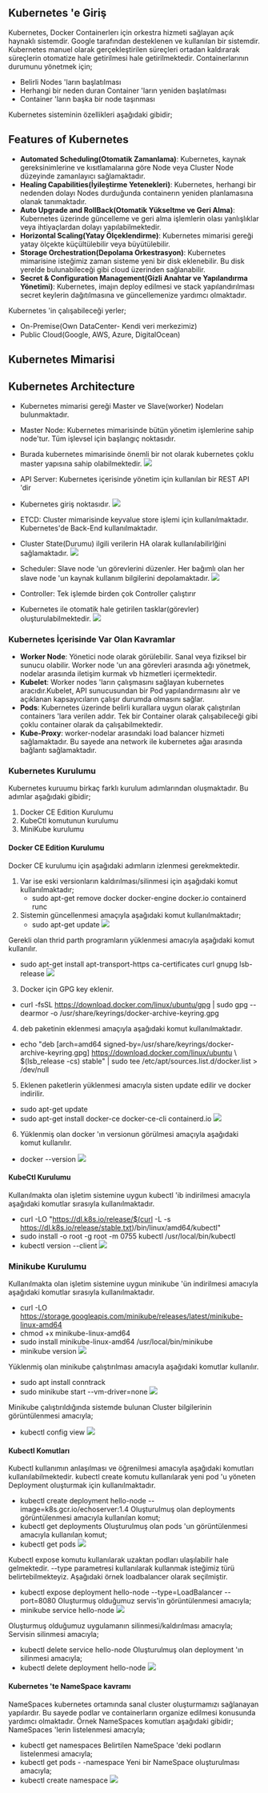 ## Kubernetes 'e Giriş

Kubernetes, Docker Containerlerı için orkestra hizmeti sağlayan açık haynaklı sistemdir. Google tarafından desteklenen ve kullanılan bir sistemdir. Kubernetes manuel olarak gerçekleştirilen süreçleri ortadan kaldırarak süreçlerin otomatize hale getirilmesi hale getirilmektedir. Containerlarının durumunu yönetmek için;
* Belirli Nodes 'ların başlatılması
* Herhangi bir neden duran Container 'ların yeniden başlatılması
* Container 'ların başka bir node taşınması

Kubernetes sisteminin özellikleri aşağıdaki gibidir;
## Features of Kubernetes
* __Automated Scheduling(Otomatik Zamanlama)__: Kubernetes, kaynak gereksinimlerine ve kısıtlamalarına göre Node veya Cluster Node düzeyinde zamanlayıcı sağlamaktadır.
* __Healing Capabilities(İyileştirme Yetenekleri)__:  Kubernetes, herhangi bir nedenden dolayı Nodes durduğunda containerın yeniden planlamasına olanak tanımaktadır.
* __Auto Upgrade and RollBack(Otomatik Yükseltme ve Geri Alma)__: Kubernetes üzerinde güncelleme ve geri alma işlemlerin olası yanlışlıklar veya ihtiyaçlardan dolayı yapılabilmektedir.
* __Horizontal Scaling(Yatay Ölçeklendirme)__: Kubernetes mimarisi gereği yatay ölçekte küçültülebilir veya büyütülebilir.
* __Storage Orchestration(Depolama Orkestrasyon)__: Kubernetes mimarisine isteğimiz zaman sisteme yeni bir disk eklenebilir. Bu disk yerelde bulunabileceği gibi cloud üzerinden sağlanabilir.
* __Secret & Configuration Management(Gizli Anahtar ve Yapılandırma Yönetimi)__: Kubernetes, imajın deploy edilmesi ve stack yapılandırılması secret keylerin dağıtılmasına ve güncellemenize yardımcı olmaktadır.

Kubernetes 'in çalışabileceği yerler;
* On-Premise(Own DataCenter- Kendi veri merkezimiz)
* Public Cloud(Google, AWS, Azure, DigitalOcean)

## Kubernetes Mimarisi
## Kubernetes Architecture
* Kubernetes mimarisi gereği Master ve Slave(worker) Nodeları bulunmaktadır.
* Master Node: Kubernetes mimarisinde bütün yönetim işlemlerine sahip node'tur. Tüm işlevsel için başlangıç noktasıdır.
* Burada kubernetes mimarisinde önemli bir not olarak kubernetes çoklu master yapısına sahip olabilmektedir.
![](https://github.com/mrtyildiz/Blog-Post/blob/main/Kubernetes/img/2.png?raw=true)

* API Server: Kubernetes içerisinde yönetim için kullanılan bir REST API 'dir
* Kubernetes giriş noktasıdır.
![](https://github.com/mrtyildiz/Blog-Post/blob/main/Kubernetes/img/3.png?raw=true)

* ETCD: Cluster mimarisinde keyvalue store işlemi için kullanılmaktadır. Kubernetes'de Back-End kullanılmaktadır.
* Cluster State(Durumu) ilgili verilerin HA olarak kullanılabilirlğini sağlamaktadır.
![](https://github.com/mrtyildiz/Blog-Post/blob/main/Kubernetes/img/4.png?raw=true)

* Scheduler: Slave node 'un görevlerini düzenler. Her bağımlı olan her slave node 'un kaynak kullanım bilgilerini depolamaktadır.
![](https://github.com/mrtyildiz/Blog-Post/blob/main/Kubernetes/img/5.png?raw=true)

* Controller: Tek işlemde birden çok Controller çalıştırır
* Kubernetes ile otomatik hale getirilen tasklar(görevler) oluşturulabilmektedir.
![](https://github.com/mrtyildiz/Blog-Post/blob/main/Kubernetes/img/6.png?raw=true)

### Kubernetes İçerisinde Var Olan Kavramlar

* __Worker Node__: Yönetici node olarak görülebilir. Sanal veya fiziksel bir sunucu olabilir. Worker node 'un ana görevleri arasında ağı yönetmek, nodelar arasında iletişim kurmak vb hizmetleri içermektedir.
* __Kubelet__: Worker nodes 'ların çalışmasını sağlayan kubernetes aracıdır.Kubelet, API sunucusundan bir Pod yapılandırmasını alır ve açıklanan kapsayıcıların çalışır durumda olmasını sağlar.
* __Pods__: Kubernetes üzerinde belirli kurallara uygun olarak çalıştırılan containers 'lara verilen addır. Tek bir Container olarak çalışabileceği gibi çoklu container olarak da çalışabilmektedir.
* __Kube-Proxy__: worker-nodelar arasındaki load balancer hizmeti sağlamaktadır. Bu sayede ana network ile kubernetes ağaı arasında bağlantı sağlamaktadır.

### Kubernetes Kurulumu

Kubernetes kuruumu birkaç farklı kurulum adımlarından oluşmaktadır. Bu adımlar aşağıdaki gibidir;
1. Docker CE Edition Kurulumu
2. KubeCtl komutunun kurulumu
3. MiniKube kurulumu

#### Docker CE Edition Kurulumu
Docker CE kurulumu için aşağıdaki adımların izlenmesi gerekmektedir.
1. Var ise eski versionların kaldırılması/silinmesi için aşağıdaki komut kullanılmaktadır;
   * sudo apt-get remove docker docker-engine docker.io containerd runc
2. Sistemin güncellenmesi amaçıyla aşağıdaki komut kullanılmaktadır;
   * sudo apt-get update
![](https://github.com/mrtyildiz/Blog-Post/blob/main/Kubernetes/img/7.png?raw=true)

Gerekli olan thrid parth programların yüklenmesi amacıyla aşağıdaki komut kullanılır.
* sudo apt-get install apt-transport-https ca-certificates curl gnupg lsb-release
![](https://github.com/mrtyildiz/Blog-Post/blob/main/Kubernetes/img/8.png?raw=true)

3. Docker için GPG key eklenir.
* curl -fsSL https://download.docker.com/linux/ubuntu/gpg | sudo gpg --dearmor -o /usr/share/keyrings/docker-archive-keyring.gpg
4. deb paketinin eklenmesi amaçıyla aşağıdaki komut kullanılmaktadır.

* echo "deb [arch=amd64 signed-by=/usr/share/keyrings/docker-archive-keyring.gpg] https://download.docker.com/linux/ubuntu \ $(lsb_release -cs) stable" | sudo tee /etc/apt/sources.list.d/docker.list > /dev/null
5. Eklenen paketlerin yüklenmesi amacıyla sisten update edilir ve docker indirilir.
* sudo apt-get update
* sudo apt-get install docker-ce docker-ce-cli containerd.io
![](https://github.com/mrtyildiz/Blog-Post/blob/main/Kubernetes/img/9.png?raw=true)
6. Yüklenmiş olan docker 'ın versionun görülmesi amaçıyla aşağıdaki komut kullanılır.
* docker --version
![](https://github.com/mrtyildiz/Blog-Post/blob/main/Kubernetes/img/10.png?raw=true)
#### KubeCtl Kurulumu

Kullanılmakta olan işletim sistemine uygun kubectl 'ib indirilmesi amacıyla aşağıdaki komutlar sırasıyla kullanılmaktadır. 
* curl -LO "https://dl.k8s.io/release/$(curl -L -s https://dl.k8s.io/release/stable.txt)/bin/linux/amd64/kubectl"
* sudo install -o root -g root -m 0755 kubectl /usr/local/bin/kubectl
* kubectl version --client
![](https://github.com/mrtyildiz/Blog-Post/blob/main/Kubernetes/img/11.png?raw=true)

### Minikube Kurulumu 
Kullanılmakta olan işletim sistemine uygun minikube 'ün indirilmesi amacıyla aşağıdaki komutlar sırasıyla kullanılmaktadır. 
* curl -LO https://storage.googleapis.com/minikube/releases/latest/minikube-linux-amd64
* chmod +x minikube-linux-amd64
* sudo install minikube-linux-amd64 /usr/local/bin/minikube
* minikube version
![](https://github.com/mrtyildiz/Blog-Post/blob/main/Kubernetes/img/12.png?raw=true)

Yüklenmiş olan minikube çalıştırılması amacıyla aşağıdaki komutlar kullanılır.
* sudo apt install conntrack
* sudo minikube start --vm-driver=none
![](https://github.com/mrtyildiz/Blog-Post/blob/main/Kubernetes/img/13.png?raw=true)

Minikube çalıştırıldığında sistemde bulunan Cluster bilgilerinin görüntülenmesi amacıyla;
* kubectl config view
![](https://github.com/mrtyildiz/Blog-Post/blob/main/Kubernetes/img/14.png?raw=true)

#### Kubectl Komutları

Kubectl kullanımın anlaşılması ve öğrenilmesi amacıyla aşağıdaki komutları kullanılabilmektedir. kubectl create komutu kullanılarak yeni pod 'u yöneten Deployment oluşturmak için kullanılmaktadır.
* kubectl create deployment hello-node --image=k8s.gcr.io/echoserver:1.4
Oluşturulmuş olan deployments görüntülenmesi amacıyla kullanılan komut;
* kubectl get deployments
Oluşturulmuş olan pods 'un görüntülenmesi amacıyla kullanılan komut;
* kubectl get pods
![](https://github.com/mrtyildiz/Blog-Post/blob/main/Kubernetes/img/15.png?raw=true)

Kubectl expose komutu kullanılarak uzaktan podları ulaşılabilir hale gelmektedir. --type parametresi kullanılarak kullanmak isteğimiz türü belirtebilmekteyiz. Aşağıdaki örnek loadbalancer olarak seçilmiştir.
* kubectl expose deployment hello-node --type=LoadBalancer --port=8080
Oluşturmuş olduğumuz servis'in görüntülenmesi amacıyla;
* minikube service hello-node
![](https://github.com/mrtyildiz/Blog-Post/blob/main/Kubernetes/img/16.png?raw=true)

Oluşturmuş olduğumuz uygulamanın silinmesi/kaldırılması amacıyla;
Servisin silinmesi amacıyla;
* kubectl delete service hello-node
Oluşturulmuş olan deployment 'ın silinmesi amacıyla;
* kubectl delete deployment hello-node
![](https://github.com/mrtyildiz/Blog-Post/blob/main/Kubernetes/img/17.png?raw=true)

#### Kubernetes 'te NameSpace kavramı

NameSpaces kubernetes ortamında sanal cluster oluşturmamızı sağlanayan yapılardır. Bu sayede podlar ve containerların organize edilmesi konusunda yardımcı olmaktadır. Örnek NameSpaces komutları aşağıdaki gibidir;
NameSpaces 'lerin listelenmesi amacıyla;
* kubectl get namespaces
Belirtilen NameSpace 'deki podların listelenmesi amacıyla;
* kubectl get pods - -namespace <namespace>
Yeni bir NameSpace oluşturulması amacıyla;
* kubectl create namespace <namespace>
![](https://github.com/mrtyildiz/Blog-Post/blob/main/Kubernetes/img/18.png?raw=true)
